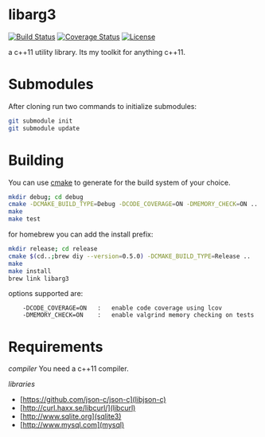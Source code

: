 libarg3
=======

[![Build Status](http://img.shields.io/travis/deadcoda/libarg3.svg)](https://travis-ci.org/deadcoda/libarg3)
[![Coverage Status](https://coveralls.io/repos/deadcoda/libarg3/badge.svg?branch=master&service=github)](https://coveralls.io/github/deadcoda/libarg3?branch=master)
[![License](http://img.shields.io/:license-mit-blue.svg)](http://deadcoda.mit-license.org)

a c++11 utility library.  Its my toolkit for anything c++11.

Submodules
==========

After cloning run two commands to initialize submodules:

```bash
git submodule init
git submodule update
```


Building
========

You can use [cmake](https://cmake.org) to generate for the build system of your choice.

```bash
mkdir debug; cd debug
cmake -DCMAKE_BUILD_TYPE=Debug -DCODE_COVERAGE=ON -DMEMORY_CHECK=ON ..
make
make test
```

for homebrew you can add the install prefix:

```bash
mkdir release; cd release
cmake $(cd..;brew diy --version=0.5.0) -DCMAKE_BUILD_TYPE=Release ..
make
make install
brew link libarg3
```

options supported are:

		-DCODE_COVERAGE=ON   :   enable code coverage using lcov
		-DMEMORY_CHECK=ON    :   enable valgrind memory checking on tests

Requirements
============

*compiler*
You need a c++11 compiler.  

*libraries*
- [https://github.com/json-c/json-c](libjson-c)
- [http://curl.haxx.se/libcurl/](libcurl)
- [http://www.sqlite.org](sqlite3)
- [http://www.mysql.com](mysql)
